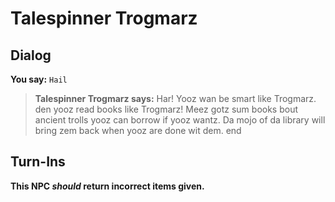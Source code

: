 # Talespinner Trogmarz
## Dialog

**You say:** `Hail`



>**Talespinner Trogmarz says:** Har! Yooz wan be smart like Trogmarz. den yooz read books like Trogmarz! Meez gotz sum books bout ancient trolls yooz can borrow if yooz wantz. Da mojo of da library will bring zem back when yooz are done wit dem.
end

## Turn-Ins



**This NPC *should* return incorrect items given.**





